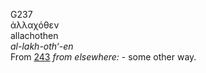 G237  
ἀλλαχόθεν  
allachothen  
*al-lakh-oth‘-en*  
From [243](g0243) *from* *elsewhere:* - some other way.  
